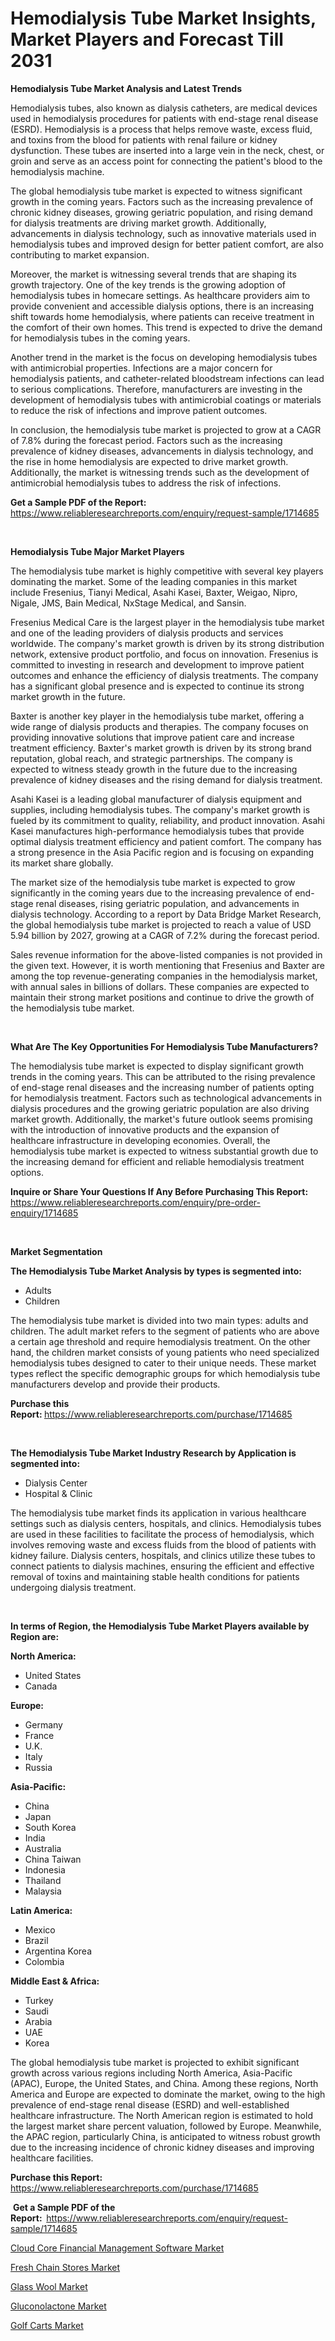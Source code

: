 <p><h1>Hemodialysis Tube Market Insights, Market Players and Forecast Till 2031</h1></p><p><strong>Hemodialysis Tube Market Analysis and Latest Trends</strong></p>
<p><p>Hemodialysis tubes, also known as dialysis catheters, are medical devices used in hemodialysis procedures for patients with end-stage renal disease (ESRD). Hemodialysis is a process that helps remove waste, excess fluid, and toxins from the blood for patients with renal failure or kidney dysfunction. These tubes are inserted into a large vein in the neck, chest, or groin and serve as an access point for connecting the patient's blood to the hemodialysis machine.</p><p>The global hemodialysis tube market is expected to witness significant growth in the coming years. Factors such as the increasing prevalence of chronic kidney diseases, growing geriatric population, and rising demand for dialysis treatments are driving market growth. Additionally, advancements in dialysis technology, such as innovative materials used in hemodialysis tubes and improved design for better patient comfort, are also contributing to market expansion.</p><p>Moreover, the market is witnessing several trends that are shaping its growth trajectory. One of the key trends is the growing adoption of hemodialysis tubes in homecare settings. As healthcare providers aim to provide convenient and accessible dialysis options, there is an increasing shift towards home hemodialysis, where patients can receive treatment in the comfort of their own homes. This trend is expected to drive the demand for hemodialysis tubes in the coming years.</p><p>Another trend in the market is the focus on developing hemodialysis tubes with antimicrobial properties. Infections are a major concern for hemodialysis patients, and catheter-related bloodstream infections can lead to serious complications. Therefore, manufacturers are investing in the development of hemodialysis tubes with antimicrobial coatings or materials to reduce the risk of infections and improve patient outcomes.</p><p>In conclusion, the hemodialysis tube market is projected to grow at a CAGR of 7.8% during the forecast period. Factors such as the increasing prevalence of kidney diseases, advancements in dialysis technology, and the rise in home hemodialysis are expected to drive market growth. Additionally, the market is witnessing trends such as the development of antimicrobial hemodialysis tubes to address the risk of infections.</p></p>
<p><strong>Get a Sample PDF of the Report:&nbsp;</strong> <a href="https://www.reliableresearchreports.com/enquiry/request-sample/1714685">https://www.reliableresearchreports.com/enquiry/request-sample/1714685</a></p>
<p>&nbsp;</p>
<p><strong>Hemodialysis Tube Major Market Players</strong></p>
<p><p>The hemodialysis tube market is highly competitive with several key players dominating the market. Some of the leading companies in this market include Fresenius, Tianyi Medical, Asahi Kasei, Baxter, Weigao, Nipro, Nigale, JMS, Bain Medical, NxStage Medical, and Sansin.</p><p>Fresenius Medical Care is the largest player in the hemodialysis tube market and one of the leading providers of dialysis products and services worldwide. The company's market growth is driven by its strong distribution network, extensive product portfolio, and focus on innovation. Fresenius is committed to investing in research and development to improve patient outcomes and enhance the efficiency of dialysis treatments. The company has a significant global presence and is expected to continue its strong market growth in the future.</p><p>Baxter is another key player in the hemodialysis tube market, offering a wide range of dialysis products and therapies. The company focuses on providing innovative solutions that improve patient care and increase treatment efficiency. Baxter's market growth is driven by its strong brand reputation, global reach, and strategic partnerships. The company is expected to witness steady growth in the future due to the increasing prevalence of kidney diseases and the rising demand for dialysis treatment.</p><p>Asahi Kasei is a leading global manufacturer of dialysis equipment and supplies, including hemodialysis tubes. The company's market growth is fueled by its commitment to quality, reliability, and product innovation. Asahi Kasei manufactures high-performance hemodialysis tubes that provide optimal dialysis treatment efficiency and patient comfort. The company has a strong presence in the Asia Pacific region and is focusing on expanding its market share globally.</p><p>The market size of the hemodialysis tube market is expected to grow significantly in the coming years due to the increasing prevalence of end-stage renal diseases, rising geriatric population, and advancements in dialysis technology. According to a report by Data Bridge Market Research, the global hemodialysis tube market is projected to reach a value of USD 5.94 billion by 2027, growing at a CAGR of 7.2% during the forecast period.</p><p>Sales revenue information for the above-listed companies is not provided in the given text. However, it is worth mentioning that Fresenius and Baxter are among the top revenue-generating companies in the hemodialysis market, with annual sales in billions of dollars. These companies are expected to maintain their strong market positions and continue to drive the growth of the hemodialysis tube market.</p></p>
<p>&nbsp;</p>
<p><strong>What Are The Key Opportunities For Hemodialysis Tube Manufacturers?</strong></p>
<p><p>The hemodialysis tube market is expected to display significant growth trends in the coming years. This can be attributed to the rising prevalence of end-stage renal diseases and the increasing number of patients opting for hemodialysis treatment. Factors such as technological advancements in dialysis procedures and the growing geriatric population are also driving market growth. Additionally, the market's future outlook seems promising with the introduction of innovative products and the expansion of healthcare infrastructure in developing economies. Overall, the hemodialysis tube market is expected to witness substantial growth due to the increasing demand for efficient and reliable hemodialysis treatment options.</p></p>
<p><strong>Inquire or Share Your Questions If Any Before Purchasing This Report:</strong> <a href="https://www.reliableresearchreports.com/enquiry/pre-order-enquiry/1714685">https://www.reliableresearchreports.com/enquiry/pre-order-enquiry/1714685</a></p>
<p>&nbsp;</p>
<p><strong>Market Segmentation</strong></p>
<p><strong>The Hemodialysis Tube Market Analysis by types is segmented into:</strong></p>
<p><ul><li>Adults</li><li>Children</li></ul></p>
<p><p>The hemodialysis tube market is divided into two main types: adults and children. The adult market refers to the segment of patients who are above a certain age threshold and require hemodialysis treatment. On the other hand, the children market consists of young patients who need specialized hemodialysis tubes designed to cater to their unique needs. These market types reflect the specific demographic groups for which hemodialysis tube manufacturers develop and provide their products.</p></p>
<p><strong>Purchase this Report:&nbsp;</strong><a href="https://www.reliableresearchreports.com/purchase/1714685">https://www.reliableresearchreports.com/purchase/1714685</a></p>
<p>&nbsp;</p>
<p><strong>The Hemodialysis Tube Market Industry Research by Application is segmented into:</strong></p>
<p><ul><li>Dialysis Center</li><li>Hospital & Clinic</li></ul></p>
<p><p>The hemodialysis tube market finds its application in various healthcare settings such as dialysis centers, hospitals, and clinics. Hemodialysis tubes are used in these facilities to facilitate the process of hemodialysis, which involves removing waste and excess fluids from the blood of patients with kidney failure. Dialysis centers, hospitals, and clinics utilize these tubes to connect patients to dialysis machines, ensuring the efficient and effective removal of toxins and maintaining stable health conditions for patients undergoing dialysis treatment.</p></p>
<p>&nbsp;</p>
<p><strong>In terms of Region, the Hemodialysis Tube Market Players available by Region are:</strong></p>
<p>
    <p> <strong> North America: </strong>
        <ul>
            <li>United States</li>
            <li>Canada</li>
        </ul>
        </p> 
    <p> <strong> Europe: </strong>
        <ul>
            <li>Germany</li>
            <li>France</li>
            <li>U.K.</li>
            <li>Italy</li>
            <li>Russia</li>
        </ul>
        </p> 
    <p> <strong> Asia-Pacific: </strong>
        <ul>
            <li>China</li>
            <li>Japan</li>
            <li>South Korea</li>
            <li>India</li>
            <li>Australia</li>
            <li>China Taiwan</li>
            <li>Indonesia</li>
            <li>Thailand</li>
            <li>Malaysia</li>
        </ul>
        </p> 
    <p> <strong> Latin America: </strong>
        <ul>
            <li>Mexico</li>
            <li>Brazil</li>
            <li>Argentina Korea</li>
            <li>Colombia</li>
        </ul>
        </p> 
    <p> <strong> Middle East & Africa: </strong>
        <ul>
            <li>Turkey</li>
            <li>Saudi</li>
            <li>Arabia</li>
            <li>UAE</li>
            <li>Korea</li>
        </ul>
    </p>
    </p>
<p><p>The global hemodialysis tube market is projected to exhibit significant growth across various regions including North America, Asia-Pacific (APAC), Europe, the United States, and China. Among these regions, North America and Europe are expected to dominate the market, owing to the high prevalence of end-stage renal disease (ESRD) and well-established healthcare infrastructure. The North American region is estimated to hold the largest market share percent valuation, followed by Europe. Meanwhile, the APAC region, particularly China, is anticipated to witness robust growth due to the increasing incidence of chronic kidney diseases and improving healthcare facilities.</p></p>
<p><strong>Purchase this Report: </strong><a href="https://www.reliableresearchreports.com/purchase/1714685">https://www.reliableresearchreports.com/purchase/1714685</a></p>
<p>&nbsp;<strong>Get a Sample PDF of the Report:&nbsp;&nbsp;</strong><a href="https://www.reliableresearchreports.com/enquiry/request-sample/1714685">https://www.reliableresearchreports.com/enquiry/request-sample/1714685</a></p>
<p><strong></strong></p>
<p><p><a href="https://github.com/jaidynmorantestelletmjzya/Market-Research-Report-List-1/blob/main/cloud-core-financial-management-software-market.md">Cloud Core Financial Management Software Market</a></p><p><a href="https://github.com/alvaradolanezhpnoeeozz2ue/Market-Research-Report-List-1/blob/main/fresh-chain-stores-market.md">Fresh Chain Stores Market</a></p><p><a href="https://medium.com/p/de6b128dda84/edit">Glass Wool Market</a></p><p><a href="https://medium.com/p/daa828455f1a/edit">Gluconolactone Market</a></p><p><a href="https://medium.com/@sharonmurphy49/golf-carts-market-size-and-market-trends-complete-industry-overview-2024-to-2031-9e536ce47661">Golf Carts Market</a></p></p>